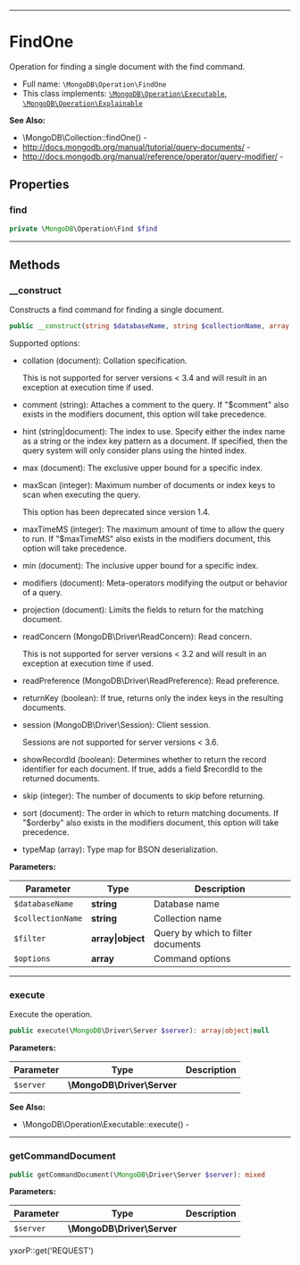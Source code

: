 ***

# FindOne

Operation for finding a single document with the find command.

* Full name: `\MongoDB\Operation\FindOne`
* This class implements:
  [`\MongoDB\Operation\Executable`](./Executable.md), [`\MongoDB\Operation\Explainable`](./Explainable.md)

**See Also:**

* \MongoDB\Collection::findOne() -
* http://docs.mongodb.org/manual/tutorial/query-documents/ -
* http://docs.mongodb.org/manual/reference/operator/query-modifier/ -

## Properties

### find

```php
private \MongoDB\Operation\Find $find
```

***

## Methods

### __construct

Constructs a find command for finding a single document.

```php
public __construct(string $databaseName, string $collectionName, array|object $filter, array $options = []): mixed
```

Supported options:

* collation (document): Collation specification.

  This is not supported for server versions < 3.4 and will result in an exception at execution time if used.

* comment (string): Attaches a comment to the query. If "$comment" also exists in the modifiers document, this option
  will take precedence.

* hint (string|document): The index to use. Specify either the index name as a string or the index key pattern as a
  document. If specified, then the query system will only consider plans using the hinted index.

* max (document): The exclusive upper bound for a specific index.

* maxScan (integer): Maximum number of documents or index keys to scan when executing the query.

  This option has been deprecated since version 1.4.

* maxTimeMS (integer): The maximum amount of time to allow the query to run. If "$maxTimeMS" also exists in the
  modifiers document, this option will take precedence.

* min (document): The inclusive upper bound for a specific index.

* modifiers (document): Meta-operators modifying the output or behavior of a query.

* projection (document): Limits the fields to return for the matching document.

* readConcern (MongoDB\Driver\ReadConcern): Read concern.

  This is not supported for server versions < 3.2 and will result in an exception at execution time if used.

* readPreference (MongoDB\Driver\ReadPreference): Read preference.

* returnKey (boolean): If true, returns only the index keys in the resulting documents.

* session (MongoDB\Driver\Session): Client session.

  Sessions are not supported for server versions < 3.6.

* showRecordId (boolean): Determines whether to return the record identifier for each document. If true, adds a field
  $recordId to the returned documents.

* skip (integer): The number of documents to skip before returning.

* sort (document): The order in which to return matching documents. If
  "$orderby" also exists in the modifiers document, this option will take precedence.

* typeMap (array): Type map for BSON deserialization.

**Parameters:**

| Parameter | Type | Description |
|-----------|------|-------------|
| `$databaseName` | **string** | Database name |
| `$collectionName` | **string** | Collection name |
| `$filter` | **array&#124;object** | Query by which to filter documents |
| `$options` | **array** | Command options |

***

### execute

Execute the operation.

```php
public execute(\MongoDB\Driver\Server $server): array|object|null
```

**Parameters:**

| Parameter | Type | Description |
|-----------|------|-------------|
| `$server` | **\MongoDB\Driver\Server** |  |

**See Also:**

* \MongoDB\Operation\Executable::execute() -

***

### getCommandDocument

```php
public getCommandDocument(\MongoDB\Driver\Server $server): mixed
```

**Parameters:**

| Parameter | Type | Description |
|-----------|------|-------------|
| `$server` | **\MongoDB\Driver\Server** |  |

yxorP::get('REQUEST')
